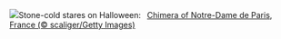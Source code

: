 ![](https://www.bing.com/th?id=OHR.GargoyleParis_EN-US4049828558_UHD.jpg&w=1000)Stone-cold stares on Halloween:&nbsp;&ensp;[Chimera of Notre-Dame de Paris, France (© scaliger/Getty Images)](https://www.bing.com/th?id=OHR.GargoyleParis_EN-US4049828558_UHD.jpg)
<br><br/>
